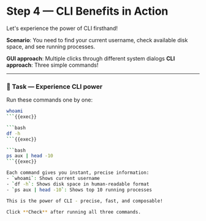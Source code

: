 # Step 4 — CLI Benefits in Action

Let's experience the power of CLI firsthand!

**Scenario**: You need to find your current username, check available disk space, and see running processes.

**GUI approach**: Multiple clicks through different system dialogs
**CLI approach**: Three simple commands!

---

### 🎯 Task — Experience CLI power

Run these commands one by one:

```bash
whoami
```{{exec}}

```bash
df -h
```{{exec}}

```bash
ps aux | head -10
```{{exec}}

Each command gives you instant, precise information:
- `whoami`: Shows current username
- `df -h`: Shows disk space in human-readable format
- `ps aux | head -10`: Shows top 10 running processes

This is the power of CLI - precise, fast, and composable!

Click **Check** after running all three commands.